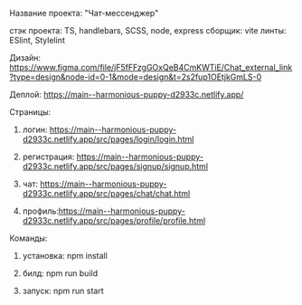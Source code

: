 Название проекта: "Чат-мессенджер"

стэк проекта: TS, handlebars, SCSS, node, express
сборщик: vite
линты: ESlint, Stylelint

Дизайн: https://www.figma.com/file/jF5fFFzgGOxQeB4CmKWTiE/Chat_external_link?type=design&node-id=0-1&mode=design&t=2s2fup1OEtjkGmLS-0

Деплой:
https://main--harmonious-puppy-d2933c.netlify.app/

Страницы:

1) логин: https://main--harmonious-puppy-d2933c.netlify.app/src/pages/login/login.html

2) регистрация: https://main--harmonious-puppy-d2933c.netlify.app/src/pages/signup/signup.html

3) чат: https://main--harmonious-puppy-d2933c.netlify.app/src/pages/chat/chat.html

4) профиль:https://main--harmonious-puppy-d2933c.netlify.app/src/pages/profile/profile.html


Команды:
1) установка: npm install

2) билд: npm run build

3) запуск: npm run start